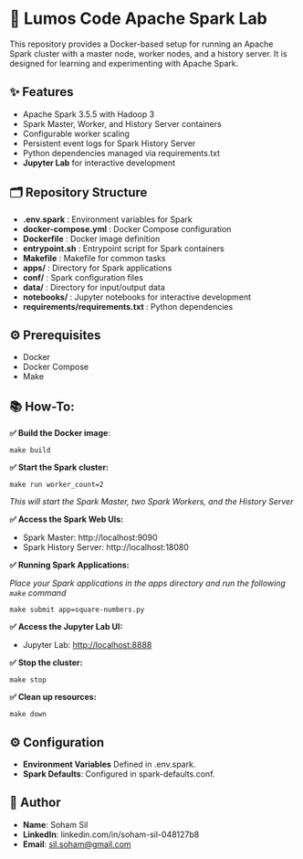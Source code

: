 # 🚀 Lumos Code Apache Spark Lab

This repository provides a Docker-based setup for running an Apache Spark cluster with a master node, worker nodes, and a history server. It is designed for learning and experimenting with Apache Spark.

## ✨ Features

- Apache Spark 3.5.5 with Hadoop 3
- Spark Master, Worker, and History Server containers
- Configurable worker scaling
- Persistent event logs for Spark History Server
- Python dependencies managed via requirements.txt
- **Jupyter Lab** for interactive development

## 🗂️ Repository Structure
- **.env.spark** : Environment variables for Spark 
- **docker-compose.yml** : Docker Compose configuration 
- **Dockerfile** : Docker image definition 
- **entrypoint.sh** : Entrypoint script for Spark containers 
- **Makefile** : Makefile for common tasks 
- **apps/** : Directory for Spark applications 
- **conf/** : Spark configuration files 
- **data/** : Directory for input/output data
- **notebooks/** : Jupyter notebooks for interactive development 
- **requirements/requirements.txt** : Python dependencies

## ⚙️ Prerequisites
- Docker
- Docker Compose
- Make

## 📚 How-To:

**✅ Build the Docker image**:

`make build`

**✅ Start the Spark cluster:**

`make run worker_count=2`

*This will start the Spark Master, two Spark Workers, and the History Server*

**✅ Access the Spark Web UIs:**
- Spark Master: http://localhost:9090
- Spark History Server: http://localhost:18080

**✅ Running Spark Applications:**

*Place your Spark applications in the apps directory and run the following `make` command*

`make submit app=square-numbers.py`

**✅ Access the Jupyter Lab UI:**
- Jupyter Lab: [http://localhost:8888](http://localhost:8888)

**✅ Stop the cluster:**

`make stop`

**✅ Clean up resources:**

`make down`


## ⚙️ Configuration
- **Environment Variables** Defined in .env.spark.
- **Spark Defaults**: Configured in spark-defaults.conf.


## 🧠 Author
- **Name**: Soham Sil 
- **LinkedIn**: linkedin.com/in/soham-sil-048127b8 
- **Email**: sil.soham@gmail.com